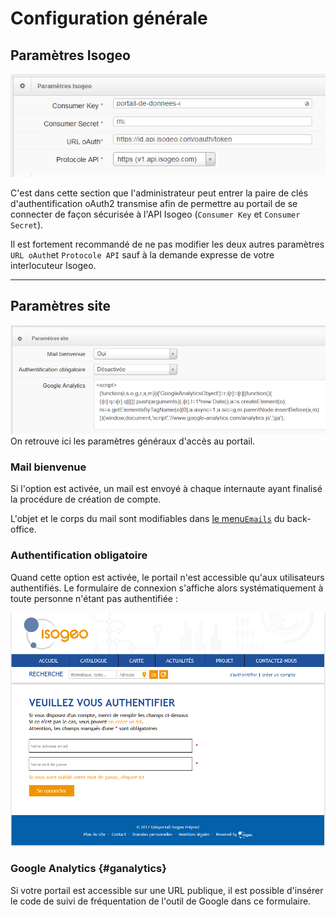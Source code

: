 # Configuration générale

## Paramètres Isogeo

![](/assets/back_config_api.png)

C'est dans cette section que l'administrateur peut entrer la paire de clés d'authentification oAuth2 transmise afin de permettre au portail de se connecter de façon sécurisée à l'API Isogeo \(`Consumer Key` et `Consumer Secret`\).

Il est fortement recommandé de ne pas modifier les deux autres paramètres `URL oAuth`et `Protocole API` sauf à la demande expresse de votre interlocuteur Isogeo.

---

## Paramètres site

![](/assets/back_config_access.png)On retrouve ici les paramètres généraux d'accès au portail.

### Mail bienvenue

Si l'option est activée, un mail est envoyé à chaque internaute ayant finalisé la procédure de création de compte.

L'objet et le corps du mail sont modifiables dans [le menu`Emails`](/settings/emails.md) du back-office.

### Authentification obligatoire

Quand cette option est activée, le portail n'est accessible qu'aux utilisateurs authentifiés. Le formulaire de connexion s'affiche alors systématiquement à toute personne n'étant pas authentifiée :

![](/assets/front_authentification_form.png)

### Google Analytics {#ganalytics}

Si votre portail est accessible sur une URL publique, il est possible d'insérer le code de suivi de fréquentation de l'outil de Google dans ce formulaire.

